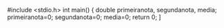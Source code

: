#include <stdio.h>
int main()
{
    double primeiranota, segundanota, media;
    primeiranota=0;
    segundanota=0;
    media=0;
    return 0;
]
